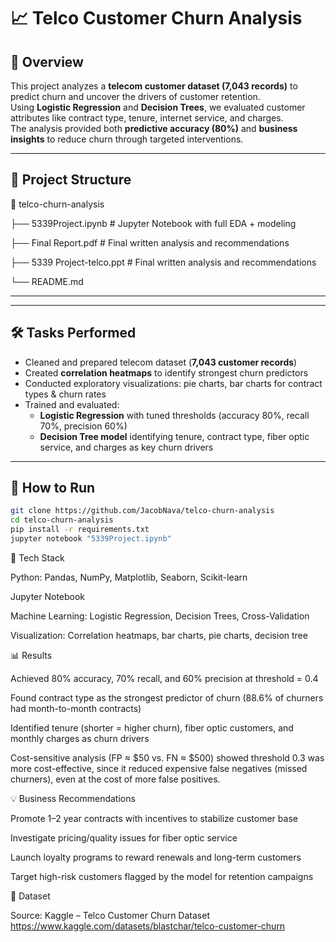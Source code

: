 # 📈 Telco Customer Churn Analysis

## 📌 Overview
This project analyzes a **telecom customer dataset (7,043 records)** to predict churn and uncover the drivers of customer retention.  
Using **Logistic Regression** and **Decision Trees**, we evaluated customer attributes like contract type, tenure, internet service, and charges.  
The analysis provided both **predictive accuracy (80%)** and **business insights** to reduce churn through targeted interventions.  

---

## 📂 Project Structure
📂 telco-churn-analysis

├── 5339Project.ipynb # Jupyter Notebook with full EDA + modeling

├── Final Report.pdf # Final written analysis and recommendations

├── 5339 Project-telco.ppt # Final written analysis and recommendations

└── README.md

---
---

## 🛠️ Tasks Performed
- Cleaned and prepared telecom dataset (**7,043 customer records**)  
- Created **correlation heatmaps** to identify strongest churn predictors  
- Conducted exploratory visualizations: pie charts, bar charts for contract types & churn rates  
- Trained and evaluated:
  - **Logistic Regression** with tuned thresholds (accuracy 80%, recall 70%, precision 60%)  
  - **Decision Tree model** identifying tenure, contract type, fiber optic service, and charges as key churn drivers  

---

## 🚀 How to Run
```bash
git clone https://github.com/JacobNava/telco-churn-analysis
cd telco-churn-analysis
pip install -r requirements.txt
jupyter notebook "5339Project.ipynb"
```
🧰 Tech Stack

Python: Pandas, NumPy, Matplotlib, Seaborn, Scikit-learn

Jupyter Notebook

Machine Learning: Logistic Regression, Decision Trees, Cross-Validation

Visualization: Correlation heatmaps, bar charts, pie charts, decision tree

📊 Results

Achieved 80% accuracy, 70% recall, and 60% precision at threshold = 0.4

Found contract type as the strongest predictor of churn (88.6% of churners had month-to-month contracts)

Identified tenure (shorter = higher churn), fiber optic customers, and monthly charges as churn drivers

Cost-sensitive analysis (FP ≈ $50 vs. FN ≈ $500) showed threshold 0.3 was more cost-effective, since it reduced expensive false negatives (missed churners), even at the cost of more false positives.

💡 Business Recommendations

Promote 1–2 year contracts with incentives to stabilize customer base

Investigate pricing/quality issues for fiber optic service

Launch loyalty programs to reward renewals and long-term customers

Target high-risk customers flagged by the model for retention campaigns

📎 Dataset

Source: Kaggle – Telco Customer Churn Dataset https://www.kaggle.com/datasets/blastchar/telco-customer-churn
